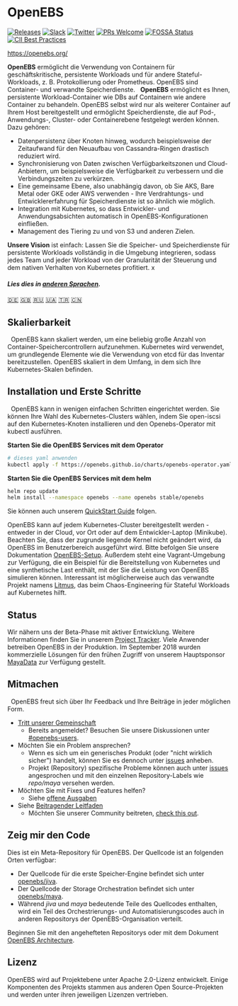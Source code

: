 # OpenEBS

[![Releases](https://img.shields.io/github/release/openebs/openebs/all.svg?style=flat-square)](https://github.com/openebs/openebs/releases)
[![Slack](https://img.shields.io/badge/chat!!!-slack-ff1493.svg?style=flat-square)]( https://openebs-community.slack.com)
[![Twitter](https://img.shields.io/twitter/follow/openebs.svg?style=social&label=Follow)](https://twitter.com/intent/follow?screen_name=openebs)
[![PRs Welcome](https://img.shields.io/badge/PRs-welcome-brightgreen.svg?style=flat-square)](https://github.com/openebs/openebs/blob/master/CONTRIBUTING.md)
[![FOSSA Status](https://app.fossa.com/api/projects/git%2Bgithub.com%2Fopenebs%2Fopenebs.svg?type=shield)](https://app.fossa.com/projects/git%2Bgithub.com%2Fopenebs%2Fopenebs?ref=badge_shield)
[![CII Best Practices](https://bestpractices.coreinfrastructure.org/projects/1754/badge)](https://bestpractices.coreinfrastructure.org/projects/1754)

https://openebs.org/

**OpenEBS** ermöglicht die Verwendung von Containern für geschäftskritische, persistente Workloads und für andere Stateful-Workloads, z. B. Protokollierung oder Prometheus. OpenEBS sind Container- und verwandte Speicherdienste.
 
**OpenEBS** ermöglicht es Ihnen, persistente Workload-Container wie DBs auf Containern wie andere Container zu behandeln. OpenEBS selbst wird nur als weiterer Container auf Ihrem Host bereitgestellt und ermöglicht Speicherdienste, die auf Pod-, Anwendungs-, Cluster- oder Containerebene festgelegt werden können. Dazu gehören:
- Datenpersistenz über Knoten hinweg, wodurch beispielsweise der Zeitaufwand für den Neuaufbau von Cassandra-Ringen drastisch reduziert wird.
- Synchronisierung von Daten zwischen Verfügbarkeitszonen und Cloud-Anbietern, um beispielsweise die Verfügbarkeit zu verbessern und die Verbindungszeiten zu verkürzen.
- Eine gemeinsame Ebene, also unabhängig davon, ob Sie AKS, Bare Metal oder GKE oder AWS verwenden - Ihre Verdrahtungs- und Entwicklererfahrung für Speicherdienste ist so ähnlich wie möglich.
- Integration mit Kubernetes, so dass Entwickler- und Anwendungsabsichten automatisch in OpenEBS-Konfigurationen einfließen.
- Management des Tiering zu und von S3 und anderen Zielen.

**Unsere Vision** ist einfach: Lassen Sie die Speicher- und Speicherdienste für persistente Workloads vollständig in die Umgebung integrieren, sodass jedes Team und jeder Workload von der Granularität der Steuerung und dem nativen Verhalten von Kubernetes profitiert.
x
#### *Lies dies in [anderen Sprachen](/translations/TRANSLATIONS.md).*

[🇩🇪](README.de.md)
[:uk:](/README.md)
[🇷🇺](README.ru.md)
[🇺🇦](README.ua.md)
[🇹🇷](README.tr.md)
[🇨🇳](README.zh.md)

## Skalierbarkeit
 
OpenEBS kann skaliert werden, um eine beliebig große Anzahl von Container-Speichercontrollern aufzunehmen. Kubernetes wird verwendet, um grundlegende Elemente wie die Verwendung von etcd für das Inventar bereitzustellen. OpenEBS skaliert in dem Umfang, in dem sich Ihre Kubernetes-Skalen befinden.

## Installation und Erste Schritte
 
OpenEBS kann in wenigen einfachen Schritten eingerichtet werden. Sie können Ihre Wahl des Kubernetes-Clusters wählen, indem Sie open-iscsi auf den Kubernetes-Knoten installieren und den Openebs-Operator mit kubectl ausführen.

**Starten Sie die OpenEBS Services mit dem Operator**
```bash
# dieses yaml anwenden
kubectl apply -f https://openebs.github.io/charts/openebs-operator.yaml
```

**Starten Sie die OpenEBS Services mit dem helm**
```bash
helm repo update
helm install --namespace openebs --name openebs stable/openebs
```

Sie können auch unserem [QuickStart Guide](https://docs.openebs.io/docs/overview.html) folgen.

OpenEBS kann auf jedem Kubernetes-Cluster bereitgestellt werden - entweder in der Cloud, vor Ort oder auf dem Entwickler-Laptop (Minikube). Beachten Sie, dass der zugrunde liegende Kernel nicht geändert wird, da OpenEBS im Benutzerbereich ausgeführt wird. Bitte befolgen Sie unsere Dokumentation [OpenEBS-Setup](https://docs.openebs.io/docs/overview.html). Außerdem steht eine Vagrant-Umgebung zur Verfügung, die ein Beispiel für die Bereitstellung von Kubernetes und eine synthetische Last enthält, mit der Sie die Leistung von OpenEBS simulieren können. Interessant ist möglicherweise auch das verwandte Projekt namens [Litmus](https://www.openebs.io/litmus), das beim Chaos-Engineering für Stateful Workloads auf Kubernetes hilft.

## Status
Wir nähern uns der Beta-Phase mit aktiver Entwicklung. Weitere Informationen finden Sie in unserem [Project Tracker](https://github.com/openebs/openebs/wiki/Project-Tracker). Viele Anwender betreiben OpenEBS in der Produktion. Im September 2018 wurden kommerzielle Lösungen für den frühen Zugriff von unserem Hauptsponsor [MayaData](https://www.mayadata.io) zur Verfügung gestellt.
 
## Mitmachen
 
OpenEBS freut sich über Ihr Feedback und Ihre Beiträge in jeder möglichen Form.
 
- [Tritt unserer Gemeinschaft](https://openebs.org/community)
  - Bereits angemeldet? Besuchen Sie unsere Diskussionen unter [#openebs-users](https://openebs-community.slack.com/messages/openebs-users/).
- Möchten Sie ein Problem ansprechen?
  - Wenn es sich um ein generisches Produkt (oder "nicht wirklich sicher") handelt, können Sie es dennoch unter [issues](https://github.com/openebs/openebs/issues) anheben.
  - Projekt (Repository) spezifische Probleme können auch unter [issues](https://github.com/openebs/openebs/issues) angesprochen und mit den einzelnen Repository-Labels wie *repo/maya* versehen werden.
- Möchten Sie mit Fixes und Features helfen?
  - Siehe [offene Ausgaben](https://github.com/openebs/openebs/labels)
- Siehe [Beitragender Leitfaden](/CONTRIBUTING.md)
  - Möchten Sie unserer Community beitreten, [check this out](/community/README.md).

## Zeig mir den Code

Dies ist ein Meta-Repository für OpenEBS. Der Quellcode ist an folgenden Orten verfügbar:
- Der Quellcode für die erste Speicher-Engine befindet sich unter [openebs/jiva](https://github.com/openebs/jiva).
- Der Quellcode der Storage Orchestration befindet sich unter [openebs/maya](https://github.com/openebs/maya).
- Während *jiva* und *maya* bedeutende Teile des Quellcodes enthalten, wird ein Teil des Orchestrierungs- und Automatisierungscodes auch in anderen Repositorys der OpenEBS-Organisation verteilt.

Beginnen Sie mit den angehefteten Repositorys oder mit dem Dokument [OpenEBS Architecture](/contribute/design/README.md).

## Lizenz

OpenEBS wird auf Projektebene unter Apache 2.0-Lizenz entwickelt.
Einige Komponenten des Projekts stammen aus anderen Open Source-Projekten und werden unter ihren jeweiligen Lizenzen vertrieben.
